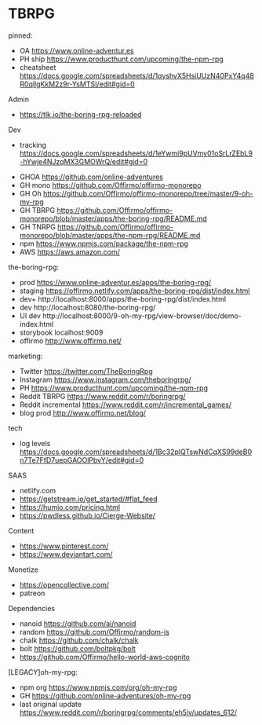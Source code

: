 # TBRPG


pinned:
- OA https://www.online-adventur.es
- PH ship https://www.producthunt.com/upcoming/the-npm-rpg
- cheatsheet https://docs.google.com/spreadsheets/d/1qyshvX5HsiUUzN40PxY4q48R0qllgKkM2z9r-YsMTSI/edit#gid=0


Admin
- https://tlk.io/the-boring-rpg-reloaded

Dev
- tracking https://docs.google.com/spreadsheets/d/1eYwmi9pUVmy01oSrLrZEbL9-hYwje4NJzqMX3GMOWrQ/edit#gid=0
* GHOA https://github.com/online-adventures
* GH mono https://github.com/Offirmo/offirmo-monorepo
* GH Oh https://github.com/Offirmo/offirmo-monorepo/tree/master/9-oh-my-rpg
* GH TBRPG https://github.com/Offirmo/offirmo-monorepo/blob/master/apps/the-boring-rpg/README.md
* GH TNRPG https://github.com/Offirmo/offirmo-monorepo/blob/master/apps/the-npm-rpg/README.md
* npm https://www.npmjs.com/package/the-npm-rpg
* AWS https://aws.amazon.com/


the-boring-rpg:
- prod https://www.online-adventur.es/apps/the-boring-rpg/
- staging https://offirmo.netlify.com/apps/the-boring-rpg/dist/index.html
- dev+ http://localhost:8000/apps/the-boring-rpg/dist/index.html
- dev http://localhost:8080/the-boring-rpg/
- UI dev http://localhost:8000/9-oh-my-rpg/view-browser/doc/demo-index.html
- storybook localhost:9009
- offirmo http://www.offirmo.net/


marketing:
- Twitter https://twitter.com/TheBoringRpg
- Instagram https://www.instagram.com/theboringrpg/
- PH https://www.producthunt.com/upcoming/the-npm-rpg
- Reddit TBRPG https://www.reddit.com/r/boringrpg/
- Reddit incremental https://www.reddit.com/r/incremental_games/
- blog prod http://www.offirmo.net/blog/


tech
- log levels https://docs.google.com/spreadsheets/d/1Bc32plQTswNdCqXS99deB0n7Te7FfD7uepGAOOlPbvY/edit#gid=0



SAAS
- netlify.com
- https://getstream.io/get_started/#flat_feed
- https://humio.com/pricing.html
- https://pwdless.github.io/Cierge-Website/


Content
- https://www.pinterest.com/
- https://www.deviantart.com/


Monetize
- https://opencollective.com/
- patreon


Dependencies
- nanoid https://github.com/ai/nanoid
- random https://github.com/Offirmo/random-js
- chalk https://github.com/chalk/chalk
- bolt https://github.com/boltpkg/bolt
- https://github.com/Offirmo/hello-world-aws-cognito


[LEGACY]oh-my-rpg:
- npm org https://www.npmjs.com/org/oh-my-rpg
- GH https://github.com/online-adventures/oh-my-rpg
- last original update https://www.reddit.com/r/boringrpg/comments/eh5iv/updates_612/

